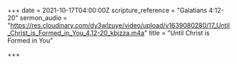 +++
date = 2021-10-17T04:00:00Z
scripture_reference = "Galatians 4:12-20"
sermon_audio = "https://res.cloudinary.com/dy3wlzuye/video/upload/v1639080280/17_Until_Christ_is_Formed_in_You_4.12-20_kbjzza.m4a"
title = "Until Christ is Formed in You"

+++
